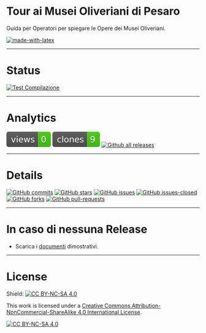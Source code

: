 # Tour ai Musei Oliveriani di Pesaro
Guida per Operatori per spiegare le Opere dei Musei Oliveriani.

[![made-with-latex](https://img.shields.io/badge/Made%20with-LaTeX-1f425f.svg)](https://www.latex-project.org/)

---

# Status
[![Test Compilazione](https://github.com/Pomodoro-Musei-di-Pesaro/Tour-ai-Musei-Oliveriani/actions/workflows/LaTeX_Action.yml/badge.svg?branch=main&event=push)](https://github.com/Pomodoro-Musei-di-Pesaro/Tour-ai-Musei-Oliveriani/actions/workflows/LaTeX_Action.yml)

---

# Analytics
[![views](https://raw.githubusercontent.com/Pomodoro-Musei-di-Pesaro/Tour-ai-Musei-Oliveriani/traffic/traffic-Tour-ai-Musei-Oliveriani/views.svg)](https://github.com/Pomodoro-Musei-di-Pesaro/Tour-ai-Musei-Oliveriani/tree/traffic#-Tour-ai-Musei-Oliveriani)
[![clones](https://raw.githubusercontent.com/Pomodoro-Musei-di-Pesaro/Tour-ai-Musei-Oliveriani/traffic/traffic-Tour-ai-Musei-Oliveriani/clones.svg)](https://github.com/Pomodoro-Musei-di-Pesaro/Tour-ai-Musei-Oliveriani/tree/traffic#-Tour-ai-Musei-Oliveriani)
[![Github all releases](https://img.shields.io/github/downloads/Pomodoro-Musei-di-Pesaro/Tour-ai-Musei-Oliveriani/total.svg)](https://GitHub.com/Pomodoro-Musei-di-Pesaro/Tour-ai-Musei-Oliveriani/releases/)


---

# Details
[![GitHub commits](https://badgen.net/github/commits/Pomodoro-Musei-di-Pesaro/Tour-ai-Musei-Oliveriani)](https://GitHub.com/Pomodoro-Musei-di-Pesaro/Tour-ai-Musei-Oliveriani/commit/)
[![GitHub stars](https://badgen.net/github/stars/Pomodoro-Musei-di-Pesaro/Tour-ai-Musei-Oliveriani)](https://GitHub.com/Pomodoro-Musei-di-Pesaro/Tour-ai-Musei-Oliveriani/stargazers/)
[![GitHub issues](https://img.shields.io/github/issues/Pomodoro-Musei-di-Pesaro/Tour-ai-Musei-Oliveriani.svg)](https://GitHub.com/Pomodoro-Musei-di-Pesaro/Tour-ai-Musei-Oliveriani/issues/)
[![GitHub issues-closed](https://img.shields.io/github/issues-closed/Pomodoro-Musei-di-Pesaro/Tour-ai-Musei-Oliveriani.svg)](https://GitHub.com/Pomodoro-Musei-di-Pesaro/Tour-ai-Musei-Oliveriani/issues?q=is%3Aissue+is%3Aclosed)
[![GitHub forks](https://badgen.net/github/forks/Pomodoro-Musei-di-Pesaro/Tour-ai-Musei-Oliveriani/)](https://GitHub.com/Pomodoro-Musei-di-Pesaro/Tour-ai-Musei-Oliveriani/network/)
[![GitHub pull-requests](https://img.shields.io/github/issues-pr/Pomodoro-Musei-di-Pesaro/Tour-ai-Musei-Oliveriani.svg)](https://GitHub.com/Pomodoro-Musei-di-Pesaro/Tour-ai-Musei-Oliveriani/pull/)

---

# In caso di nessuna Release
- Scarica i [documenti](https://nightly.link/Pomodoro-Musei-di-Pesaro/Tour-ai-Musei-Oliveriani/workflows/LaTeX_Action/main/Tour%20ai%20Musei%20Oliveriani.zip) dimostrativi.

---

# License
Shield: [![CC BY-NC-SA 4.0][cc-by-nc-sa-shield]][cc-by-nc-sa]

This work is licensed under a
[Creative Commons Attribution-NonCommercial-ShareAlike 4.0 International License][cc-by-nc-sa].

[![CC BY-NC-SA 4.0][cc-by-nc-sa-image]][cc-by-nc-sa]

[cc-by-nc-sa]: http://creativecommons.org/licenses/by-nc-sa/4.0/
[cc-by-nc-sa-image]: https://licensebuttons.net/l/by-nc-sa/4.0/88x31.png
[cc-by-nc-sa-shield]: https://img.shields.io/badge/License-CC%20BY--NC--SA%204.0-lightgrey.svg
